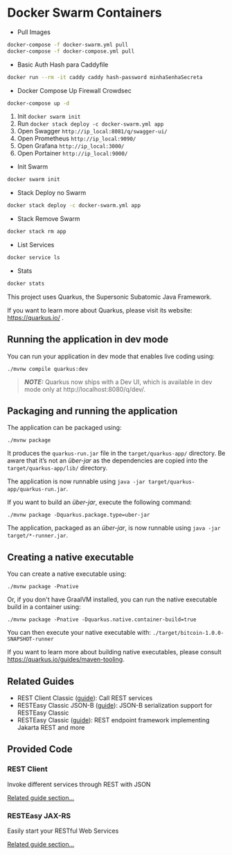 # Docker Swarm Containers

- Pull Images

```sh
docker-compose -f docker-swarm.yml pull
docker-compose -f docker-compose.yml pull
```

- Basic Auth Hash para Caddyfile

```sh
docker run --rm -it caddy caddy hash-password minhaSenhaSecreta
```

- Docker Compose Up Firewall Crowdsec

```sh
docker-compose up -d
```

1. Init `docker swarm init`
2. Run `docker stack deploy -c docker-swarm.yml app`
3. Open Swagger `http://ip_local:8081/q/swagger-ui/`
4. Open Prometheus `http://ip_local:9090/`
5. Open Grafana `http://ip_local:3000/`
6. Open Portainer `http://ip_local:9000/`

- Init Swarm

```sh
docker swarm init
```

- Stack Deploy no Swarm

```sh
docker stack deploy -c docker-swarm.yml app
```

- Stack Remove Swarm

```sh
docker stack rm app
```

- List Services

```sh
docker service ls
```

- Stats

```sh
docker stats
```


This project uses Quarkus, the Supersonic Subatomic Java Framework.

If you want to learn more about Quarkus, please visit its website: https://quarkus.io/ .

## Running the application in dev mode

You can run your application in dev mode that enables live coding using:
```shell script
./mvnw compile quarkus:dev
```

> **_NOTE:_**  Quarkus now ships with a Dev UI, which is available in dev mode only at http://localhost:8080/q/dev/.

## Packaging and running the application

The application can be packaged using:
```shell script
./mvnw package
```
It produces the `quarkus-run.jar` file in the `target/quarkus-app/` directory.
Be aware that it’s not an _über-jar_ as the dependencies are copied into the `target/quarkus-app/lib/` directory.

The application is now runnable using `java -jar target/quarkus-app/quarkus-run.jar`.

If you want to build an _über-jar_, execute the following command:
```shell script
./mvnw package -Dquarkus.package.type=uber-jar
```

The application, packaged as an _über-jar_, is now runnable using `java -jar target/*-runner.jar`.

## Creating a native executable

You can create a native executable using:
```shell script
./mvnw package -Pnative
```

Or, if you don't have GraalVM installed, you can run the native executable build in a container using:
```shell script
./mvnw package -Pnative -Dquarkus.native.container-build=true
```

You can then execute your native executable with: `./target/bitcoin-1.0.0-SNAPSHOT-runner`

If you want to learn more about building native executables, please consult https://quarkus.io/guides/maven-tooling.

## Related Guides

- REST Client Classic ([guide](https://quarkus.io/guides/rest-client)): Call REST services
- RESTEasy Classic JSON-B ([guide](https://quarkus.io/guides/rest-json)): JSON-B serialization support for RESTEasy Classic
- RESTEasy Classic ([guide](https://quarkus.io/guides/resteasy)): REST endpoint framework implementing Jakarta REST and more

## Provided Code

### REST Client

Invoke different services through REST with JSON

[Related guide section...](https://quarkus.io/guides/rest-client)

### RESTEasy JAX-RS

Easily start your RESTful Web Services

[Related guide section...](https://quarkus.io/guides/getting-started#the-jax-rs-resources)

